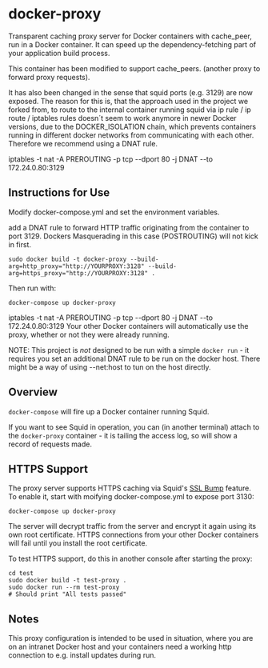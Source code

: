 # docker-proxy

Transparent caching proxy server for Docker containers with cache_peer, run in a Docker
container. It can speed up the dependency-fetching part of your application
build process.

This container has been modified to support cache_peers. (another proxy to forward proxy requests).

It has also been changed in the sense that squid ports (e.g. 3129) are now exposed. The reason for this is, that the approach used in the project we forked from, to route to the internal container running squid via ip rule / ip route / iptables rules doesn´t seem to work anymore in newer Docker versions, due to the DOCKER_ISOLATION chain, which prevents containers running in different docker networks from communicating with each other.
Therefore we recommend using a DNAT rule.

iptables -t nat -A PREROUTING -p tcp --dport 80 -j DNAT --to 172.24.0.80:3129

## Instructions for Use

Modify docker-compose.yml and set the environment variables.

add a DNAT rule to forward HTTP traffic originating from the container to port 3129. Dockers Masquerading in this case (POSTROUTING) will not kick in first.

```
sudo docker build -t docker-proxy --build-arg=http_proxy="http://YOURPROXY:3128" --build-arg=https_proxy="http://YOURPROXY:3128" .
```

Then run with:

```
docker-compose up docker-proxy
```
iptables -t nat -A PREROUTING -p tcp --dport 80 -j DNAT --to 172.24.0.80:3129
Your other Docker containers will automatically use
the proxy, whether or not they were already running.

NOTE: This project is _not_ designed to be run with a simple `docker run` - it
requires you set an additional DNAT rule to be run on the docker host. There might be a way of using --net:host to tun on the host directly.

## Overview

`docker-compose` will fire up a Docker container running Squid.

If you want to see Squid in operation, you can (in another terminal) attach
to the `docker-proxy` container - it is tailing the access log, so will show a
record of requests made.

## HTTPS Support

The proxy server supports HTTPS caching via Squid's [SSL Bump] feature. To
enable it, start with moifying docker-compose.yml to expose port 3130:

```
docker-compose up docker-proxy
```

The server will decrypt traffic from the server and encrypt it again using its
own root certificate. HTTPS connections from your other Docker containers will
fail until you install the root certificate.

To test HTTPS support, do this in another console after starting the proxy:

```
cd test
sudo docker build -t test-proxy .
sudo docker run --rm test-proxy
# Should print "All tests passed"
```

[SSL Bump]: http://wiki.squid-cache.org/Features/SslBump
[`detect-proxy.sh`]: test/detect-proxy.sh
[`test/Dockerfile`]: test/Dockerfile

## Notes

This proxy configuration is intended to be used in situation, where you are on an intranet Docker host and your containers need a working http connection to e.g. install updates during run.
